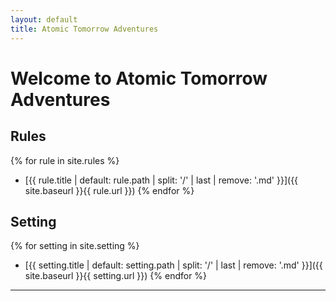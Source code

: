 ```yaml
---
layout: default
title: Atomic Tomorrow Adventures
---
```


# Welcome to Atomic Tomorrow Adventures

## Rules

{% for rule in site.rules %}

- [{{ rule.title | default: rule.path | split: '/' | last | remove: '.md' }}]({{ site.baseurl }}{{ rule.url }})
{% endfor %}

## Setting

{% for setting in site.setting %}

- [{{ setting.title | default: setting.path | split: '/' | last | remove: '.md' }}]({{ site.baseurl }}{{ setting.url }})
{% endfor %}

---
